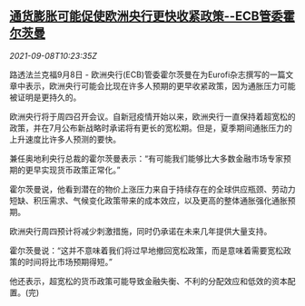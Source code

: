 <!--1631097062000-->
[通货膨胀可能促使欧洲央行更快收紧政策--ECB管委霍尔茨曼](https://cn.reuters.com/article/ecb-inflation-holzmann-0908-idCNKBS2G40Y4)
------

<div><i>2021-09-08T10:23:35Z</i></div><p>路透法兰克福9月8日 - 欧洲央行(ECB)管委霍尔茨曼在为Eurofi杂志撰写的一篇文章中表示，欧洲央行可能会比现在许多人预期的更早收紧政策，因为通胀压力可能被证明是更持久的。</p><p>欧洲央行将于周四召开会议。自新冠疫情开始以来，欧洲央行一直保持着超宽松的政策，并在7月公布新战略时承诺将有更长的宽松期。但是，夏季期间通胀压力的上升速度比许多人预测的要快。</p><p>兼任奥地利央行总裁的霍尔茨曼表示：“有可能我们能够比大多数金融市场专家预期的更早实现货币政策正常化。”</p><p>霍尔茨曼说，他看到潜在的物价上涨压力来自于持续存在的全球供应瓶颈、劳动力短缺、积压需求、气候变化政策带来的成本效应，以及更高的整体通胀强化通胀预期。</p><p>欧洲央行周四预计将减少刺激措施，同时仍承诺在未来几年提供大量支持。</p><p>霍尔茨曼说：“这并不意味着我们将过早地撤回宽松政策，而是意味着需要宽松政策的时间将比市场预期得短。”</p><p>他还表示，超宽松的货币政策可能导致金融失衡、不利的分配效应和低效的资本配置。(完)</p>
